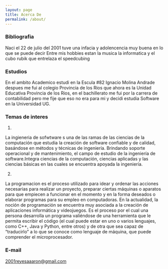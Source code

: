 ```yaml
---
layout: page
title: Acerca De
permalink: /about/
---
```

### Bibliografia
Naci el 22 de julio del 2001 tuve una infacia y adolencencia muy buena en lo que se puede decir
Entre mis hobbies estan la musica la informatica y el cubo rubik que entrelaza el speedcubing

### Estudios

En el ambito Academico estudi en la Escula #82 Ignacio Molina Andrade despues me fui al colegio
Provincia de los Rios que ahora es la Unidad Educativa Provincia de los Rios, en el bachillerato
me fui por la carrera de contabilidad pero me fije que eso no era para mi y decidi estudia Software 
en la Universidad UG.

### Temas de interes

1)
La ingieneria de sofwtware s una de las ramas de las ciencias de la computación que estudia la creación de software confiable y de calidad, basándose en métodos y técnicas de ingeniería. Brindando soporte operacional y de mantenimiento, el campo de estudio de la ingeniería de software.Integra ciencias de la computación, ciencias aplicadas y las ciencias básicas en las cuales se encuentra apoyada la ingeniería.

2)
La programacion es el proceso utilizado para idear y ordenar las acciones necesarias para realizar un proyecto, preparar ciertas máquinas o aparatos para que empiecen a funcionar en el momento y en la forma deseados o elaborar programas para su empleo en computadoras.
En la actualidad, la noción de programación se encuentra muy asociada a la creación de aplicaciones informática y videojuegos. Es el proceso por el cual una persona desarrolla un programa valiéndose de una herramienta que le permita escribir el código (el cual puede estar en uno o varios lenguajes, como C++, Java y Python, entre otros) y de otra que sea capaz de “traducirlo” a lo que se conoce como lenguaje de máquina, que puede comprender el microprocesador.
### E-mail

[2001reyesaaaron@gmail.com](mailto:2001reyesaaron@gmail.com)
